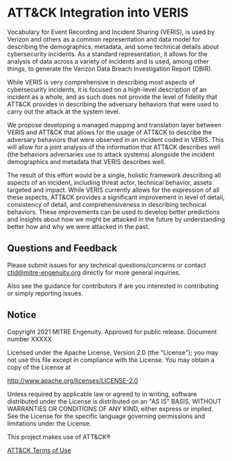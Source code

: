 # ATT&CK Integration into VERIS
Vocabulary for Event Recording and Incident Sharing (VERIS), is used by Verizon and others as a common representation and data model for describing the demographics, metadata, and some technical details about cybersecurity incidents. As a standard representation, it allows for the analysis of data across a variety of incidents and is used, among other things, to generate the Verizon Data Breach Investigation Report (DBIR).

While VERIS is very comprehensive in describing most aspects of cybersecurity incidents, it is focused on a high-level description of an incident as a whole, and as such does not provide the level of fidelity that ATT&CK provides in describing the adversary behaviors that were used to carry out the attack at the system level.

We propose developing a managed mapping and translation layer between VERIS and ATT&CK that allows for the usage of ATT&CK to describe the adversary behaviors that were observed in an incident coded in VERIS. This will allow for a joint analysis of the information that ATT&CK describes well (the behaviors adversaries use to attack systems) alongside the incident demographics and metadata that VERIS describes well.

The result of this effort would be a single, holistic framework describing all aspects of an incident, including threat actor, technical behavior, assets targeted and impact. While VERIS currently allows for the expression of all these aspects, ATT&CK provides a significant improvement in level of detail, consistency of detail, and comprehensiveness in describing technical behaviors. These improvements can be used to develop better predictions and insights about how we might be attacked in the future by understanding better how and why we were attacked in the past.

## Questions and Feedback
Please submit issues for any technical questions/concerns or contact ctid@mitre-engenuity.org directly for more general inquiries.

Also see the guidance for contributors if are you interested in contributing or simply reporting issues.

## Notice
Copyright 2021 MITRE Engenuity. Approved for public release. Document number XXXXX

Licensed under the Apache License, Version 2.0 (the "License"); you may not use this file except in compliance with the License. You may obtain a copy of the License at

http://www.apache.org/licenses/LICENSE-2.0

Unless required by applicable law or agreed to in writing, software distributed under the License is distributed on an "AS IS" BASIS, WITHOUT WARRANTIES OR CONDITIONS OF ANY KIND, either express or implied. See the License for the specific language governing permissions and limitations under the License.

This project makes use of ATT&CK®

[ATT&CK Terms of Use](https://attack.mitre.org/resources/terms-of-use/)
